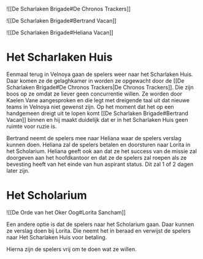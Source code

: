 
![[De Scharlaken Brigade#De Chronos Trackers]]

![[De Scharlaken Brigade#Bertrand Vacan]]

![[De Scharlaken Brigade#Heliana Vacan]]

# Het Scharlaken Huis
Eenmaal terug in Velnoya gaan de spelers weer naar het Scharlaken Huis.
Daar komen ze de gelaghkamer in worden ze opgewacht door de [[De Scharlaken Brigade#De Chronos Trackers|De Chronos Trackers]]. 
Die zijn boos op ze omdat ze liever geen concurrentie willen. Ze worden door Kaelen Vane aangesproken en die legt met dreigende taal uit dat nieuwe teams in Velnoya niet gewenst zijn.
Op het moment dat het op een handgemeen dreigt uit te lopen komt [[De Scharlaken Brigade#Bertrand Vacan]] binnen en hij maakt duidelijk dat er in het Scharlaken Huis geen ruimte voor ruzie is.

Bertrand neemt de spelers mee naar Heliana waar de spelers verslag kunnen doen.
Heliana zal de spelers betalen en doorsturen naar Lorita in het Scholarium. 
Heliana geeft ook aan dat ze het success van de missie zal doorgeven aan het hoofdkantoor en dat ze de spelers zal roepen als ze bevesting heeft van het einde van hun aspirant status.
Dit zal 1 of 2 dagen later zijn.

# Het Scholarium
![[De Orde van het Oker Oog#Lorita Sancham]]

Een andere optie is dat de spelers naar het Scholarium gaan. Daar kunnen ze verslag doen bij Lorita. Die neemt het in beraad en verwijst de spelers naar Het Scharlaken Huis voor betaling.

Hierna zijn de spelers vrij om te doen wat ze willen. 
